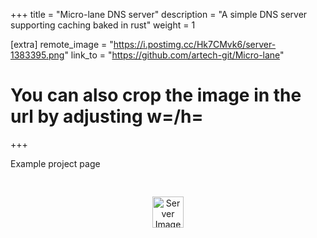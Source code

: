 +++
title = "Micro-lane DNS server"
description = "A simple DNS server supporting caching baked in rust"
weight = 1

[extra]
remote_image = "https://i.postimg.cc/Hk7CMvk6/server-1383395.png"
link_to = "https://github.com/artech-git/Micro-lane"
# You can also crop the image in the url by adjusting w=/h=
+++
<!-- # remote_image = "https://i.postimg.cc/QCWJxD0g/image.png" -->

Example project page
<div style="padding: 20px; text-align: center;">
    <img src="{{ extra.remote_image }}" alt="Server Image" style="width: 50px; margin: 10px;">
</div>